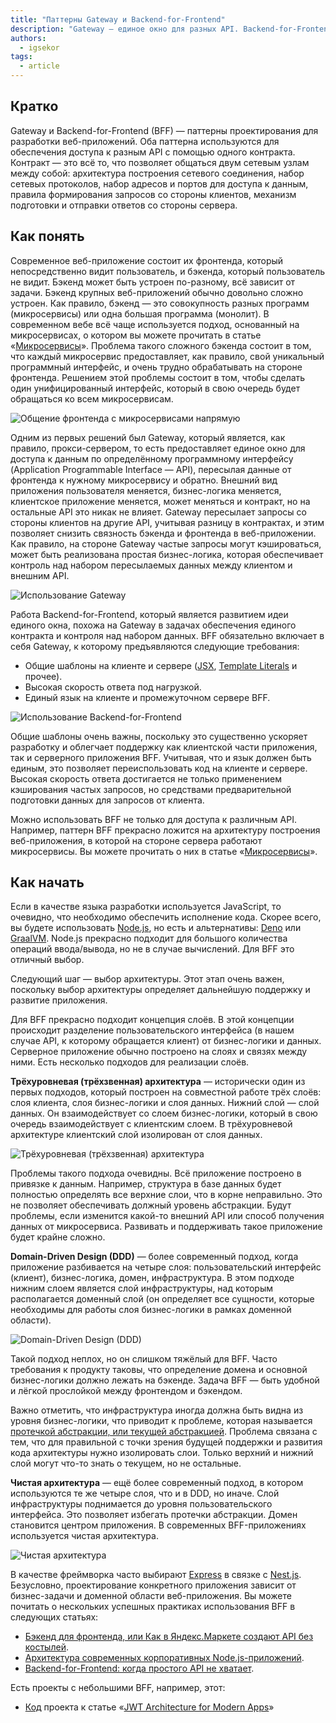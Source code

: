 ```yaml
---
title: "Паттерны Gateway и Backend-for-Frontend"
description: "Gateway — единое окно для разных API. Backend-for-Frontend использует Gateway для обработки запросов и подготовки ответов, предназначенных для фронтенда"
authors:
  - igsekor
tags:
  - article
---
```


## Кратко

Gateway и Backend-for-Frontend (BFF) — паттерны проектирования для разработки веб-приложений. Оба паттерна используются для обеспечения доступа к разным API с помощью одного контракта. Контракт — это всё то, что позволяет общаться двум сетевым узлам между собой: архитектура построения сетевого соединения, набор сетевых протоколов, набор адресов и портов для доступа к данным, правила формирования запросов со стороны клиентов, механизм подготовки и отправки ответов со стороны сервера.

## Как понять

Современное веб-приложение состоит их фронтенда, который непосредственно видит пользователь, и бэкенда, который пользователь не видит. Бэкенд может быть устроен по-разному, всё зависит от задачи. Бэкенд крупных веб-приложений обычно довольно сложно устроен. Как правило, бэкенд — это совокупность разных программ (микросервисы) или одна большая программа (монолит). В современном вебе всё чаще используется подход, основанный на микросервисах, о котором вы можете прочитать в статье «[Микросервисы](/tools/microservices/)». Проблема такого сложного бэкенда состоит в том, что каждый микросервис предоставляет, как правило, свой уникальный программный интерфейс, и очень трудно обрабатывать на стороне фронтенда. Решением этой проблемы состоит в том, чтобы сделать один унифицированный интерфейс, который в свою очередь будет обращаться ко всем микросервисам.

![Общение фронтенда с микросервисами напрямую](images/front-microservices.png)

Одним из первых решений был Gateway, который является, как правило, прокси-сервером, то есть предоставляет единое окно для доступа к данным по определённому программному интерфейсу (Application Programmable Interface — API), пересылая данные от фронтенда к нужному микросервису и обратно. Внешний вид приложения пользователя меняется, бизнес-логика меняется, клиентское приложение меняется, может меняться и контракт, но на остальные API это никак не влияет. Gateway пересылает запросы со стороны клиентов на другие API, учитывая разницу в контрактах, и этим позволяет снизить связность бэкенда и фронтенда в веб-приложении. Как правило, на стороне Gateway частые запросы могут кэшироваться, может быть реализована простая бизнес-логика, которая обеспечивает контроль над набором пересылаемых данных между клиентом и внешним API.

![Использование Gateway](images/gateway-microservices.png)

Работа Backend-for-Frontend, который является развитием идеи единого окна, похожа на Gateway в задачах обеспечения единого контракта и контроля над набором данных. BFF обязательно включает в себя Gateway, к которому предъявляются следующие требования:

- Общие шаблоны на клиенте и сервере ([JSX](https://ru.reactjs.org/docs/introducing-jsx.html), [Template Literals](https://developer.mozilla.org/ru/docs/Web/JavaScript/Reference/Template_literals) и прочее).
- Высокая скорость ответа под нагрузкой.
- Единый язык на клиенте и промежуточном сервере BFF.

![Использование Backend-for-Frontend](images/bff-microservices.png)

Общие шаблоны очень важны, поскольку это существенно ускоряет разработку и облегчает поддержку как клиентской части приложения, так и серверного приложения BFF. Учитывая, что и язык должен быть единым, это позволяет переиспользовать код на клиенте и сервере. Высокая скорость ответа достигается не только применением кэширования частых запросов, но средствами предварительной подготовки данных для запросов от клиента.

Можно использовать BFF не только для доступа к различным API. Например, паттерн BFF прекрасно ложится на архитектуру построения веб-приложения, в которой на стороне сервера работают микросервисы. Вы можете прочитать о них в статье «[Микросервисы](/tools/microservices/)».

## Как начать

Если в качестве языка разработки используется JavaScript, то очевидно, что необходимо обеспечить исполнение кода. Скорее всего, вы будете использовать [Node.js](https://nodejs.org/en/), но есть и альтернативы: [Deno](https://deno.land) или [GraalVM](https://www.graalvm.org). Node.js прекрасно подходит для большого количества операций ввода/вывода, но не в случае вычислений. Для BFF это отличный выбор.

Следующий шаг — выбор архитектуры. Этот этап очень важен, поскольку выбор архитектуры определяет дальнейшую поддержку и развитие приложения.

Для BFF прекрасно подходит концепция слоёв. В этой концепции происходит разделение пользовательского интерфейса (в нашем случае API, к которому обращается клиент) от бизнес-логики и данных. Серверное приложение обычно построено на слоях и связях между ними. Есть несколько подходов для реализации слоёв.

**Трёхуровневая (трёхзвенная) архитектура** — исторически один из первых подходов, который построен на совместной работе трёх слоёв: слоя клиента, слоя бизнес-логики и слоя данных. Нижний слой — слой данных. Он взаимодействует со слоем бизнес-логики, который в свою очередь взаимодействует с клиентским слоем. В трёхуровневой архитектуре клиентский слой изолирован от слоя данных.

![Трёхуровневая (трёхзвенная) архитектура](images/three-layers.png)

Проблемы такого подхода очевидны. Всё приложение построено в привязке к данным. Например, структура в базе данных будет полностью определять все верхние слои, что в корне неправильно. Это не позволяет обеспечивать должный уровень абстракции. Будут проблемы, если изменится какой-то внешний API или способ получения данных от микросервиса. Развивать и поддерживать такое приложение будет крайне сложно.

**Domain-Driven Design (DDD)** — более современный подход, когда приложение разбивается на четыре слоя: пользовательский интерфейс (клиент), бизнес-логика, домен, инфраструктура. В этом подходе нижним слоем является слой инфраструктуры, над которым располагается доменный слой (он определяет все сущности, которые необходимы для работы слоя бизнес-логики в рамках доменной области).

![Domain-Driven Design (DDD)](images/ddd.png)

Такой подход неплох, но он слишком тяжёлый для BFF. Часто требования к продукту таковы, что определение домена и основной бизнес-логики должно лежать на бэкенде. Задача BFF — быть удобной и лёгкой прослойкой между фронтендом и бэкендом.

Важно отметить, что инфраструктура иногда должна быть видна из уровня бизнес-логики, что приводит к проблеме, которая называется [протечкой абстракции, или текущей абстракцией](https://en.wikipedia.org/wiki/Leaky_abstraction). Проблема связана с тем, что для правильной с точки зрения будущей поддержки и развития кода архитектуры нужно изолировать слои. Только верхний и нижний слой могут что-то знать о текущем, но не остальные.

**Чистая архитектура** — ещё более современный подход, в котором используются те же четыре слоя, что и в DDD, но иначе. Слой инфраструктуры поднимается до уровня пользовательского интерфейса. Это позволяет избегать протечки абстракции. Домен становится центром приложения. В современных BFF-приложениях используется чистая архитектура.

![Чистая архитектура](images/clean-arch.png)

В качестве фреймворка часто выбирают [Express](https://expressjs.com) в связке с [Nest.js](https://nestjs.com). Безусловно, проектирование конкретного приложения зависит от бизнес-задачи и доменной области веб-приложения. Вы можете почитать о нескольких успешных практиках использования BFF в следующих статьях:

- [Бэкенд для фронтенда, или Как в Яндекс.Маркете создают API без костылей](https://habr.com/ru/company/yandex/blog/428141/).
- [Архитектура современных корпоративных Node.js-приложений](https://habr.com/ru/company/yandex/blog/514550/).
- [Backend-for-Frontend: когда простого API не хватает](https://trueengineering.ru/ru/cases/backend-for-frontend).

Есть проекты с небольшими BFF, например, этот:

- [Код](https://gist.github.com/h3yduck/ff401b32b92c14ef66879c52135b11d7) проекта к статье «[JWT Architecture for Modern Apps](https://levelup.gitconnected.com/secure-jwts-with-backend-for-frontend-9b7611ad2afb)»
